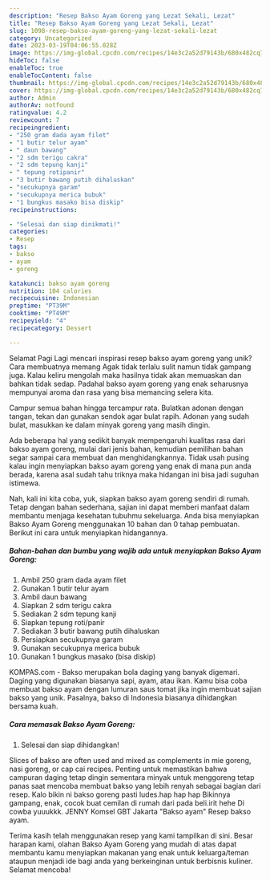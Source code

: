 ```yaml
---
description: "Resep Bakso Ayam Goreng yang Lezat Sekali, Lezat"
title: "Resep Bakso Ayam Goreng yang Lezat Sekali, Lezat"
slug: 1098-resep-bakso-ayam-goreng-yang-lezat-sekali-lezat
category: Uncategorized
date: 2023-03-19T04:06:55.028Z
image: https://img-global.cpcdn.com/recipes/14e3c2a52d79143b/680x482cq70/bakso-ayam-goreng-foto-resep-utama.jpg
hideToc: false
enableToc: true
enableTocContent: false
thumbnail: https://img-global.cpcdn.com/recipes/14e3c2a52d79143b/680x482cq70/bakso-ayam-goreng-foto-resep-utama.jpg
cover: https://img-global.cpcdn.com/recipes/14e3c2a52d79143b/680x482cq70/bakso-ayam-goreng-foto-resep-utama.jpg
author: Admin
authorAv: notfound
ratingvalue: 4.2
reviewcount: 7
recipeingredient:
- "250 gram dada ayam filet"
- "1 butir telur ayam"
- " daun bawang"
- "2 sdm terigu cakra"
- "2 sdm tepung kanji"
- " tepung rotipanir"
- "3 butir bawang putih dihaluskan"
- "secukupnya garam"
- "secukupnya merica bubuk"
- "1 bungkus masako bisa diskip"
recipeinstructions:

- "Selesai dan siap dinikmati!"
categories:
- Resep
tags:
- bakso
- ayam
- goreng

katakunci: bakso ayam goreng 
nutrition: 104 calories
recipecuisine: Indonesian
preptime: "PT39M"
cooktime: "PT49M"
recipeyield: "4"
recipecategory: Dessert

---
```



Selamat Pagi Lagi mencari inspirasi resep bakso ayam goreng yang unik? Cara membuatnya memang Agak tidak terlalu sulit namun tidak gampang juga. Kalau keliru mengolah maka hasilnya tidak akan memuaskan dan bahkan tidak sedap. Padahal bakso ayam goreng yang enak seharusnya mempunyai aroma dan rasa yang bisa memancing selera kita.


Campur semua bahan hingga tercampur rata. Bulatkan adonan dengan tangan, tekan dan gunakan sendok agar bulat rapih. Adonan yang sudah bulat, masukkan ke dalam minyak goreng yang masih dingin.

Ada beberapa hal yang sedikit banyak mempengaruhi kualitas rasa dari bakso ayam goreng, mulai dari jenis bahan, kemudian pemilihan bahan segar sampai cara membuat dan menghidangkannya. Tidak usah pusing kalau ingin menyiapkan bakso ayam goreng yang enak di mana pun anda berada, karena asal sudah tahu triknya maka hidangan ini bisa jadi suguhan istimewa.


Nah, kali ini kita coba, yuk, siapkan bakso ayam goreng sendiri di rumah. Tetap dengan bahan sederhana, sajian ini dapat memberi manfaat dalam membantu menjaga kesehatan tubuhmu sekeluarga. Anda bisa menyiapkan Bakso Ayam Goreng menggunakan 10 bahan dan 0 tahap pembuatan. Berikut ini cara untuk menyiapkan hidangannya.

<!--inarticleads1-->

##### Bahan-bahan dan bumbu yang wajib ada untuk menyiapkan Bakso Ayam Goreng:

1. Ambil 250 gram dada ayam filet
1. Gunakan 1 butir telur ayam
1. Ambil  daun bawang
1. Siapkan 2 sdm terigu cakra
1. Sediakan 2 sdm tepung kanji
1. Siapkan  tepung roti/panir
1. Sediakan 3 butir bawang putih dihaluskan
1. Persiapkan secukupnya garam
1. Gunakan secukupnya merica bubuk
1. Gunakan 1 bungkus masako (bisa diskip)


KOMPAS.com - Bakso merupakan bola daging yang banyak digemari. Daging yang digunakan biasanya sapi, ayam, atau ikan. Kamu bisa coba membuat bakso ayam dengan lumuran saus tomat jika ingin membuat sajian bakso yang unik. Pasalnya, bakso di Indonesia biasanya dihidangkan bersama kuah. 

<!--inarticleads2-->

##### Cara memasak Bakso Ayam Goreng:


1. Selesai dan siap dihidangkan!

Slices of bakso are often used and mixed as complements in mie goreng, nasi goreng, or cap cai recipes. Penting untuk memastikan bahwa campuran daging tetap dingin sementara minyak untuk menggoreng tetap panas saat mencoba membuat bakso yang lebih renyah sebagai bagian dari resep. Kalo bikin ni bakso goreng pasti ludes.hap hap hap Bikinnya gampang, enak, cocok buat cemilan di rumah dari pada beli.irit hehe Di cowba yuuukkk. JENNY Komsel GBT Jakarta &#34;Bakso ayam&#34; Resep bakso ayam. 

Terima kasih telah menggunakan resep yang kami tampilkan di sini. Besar harapan kami, olahan Bakso Ayam Goreng yang mudah di atas dapat membantu kamu menyiapkan makanan yang enak untuk keluarga/teman ataupun menjadi ide bagi anda yang berkeinginan untuk berbisnis kuliner. Selamat mencoba!
